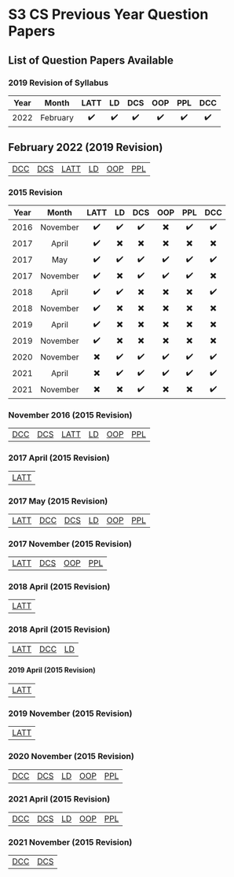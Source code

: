# S3 CS Previous Year Question Papers
## List of Question Papers Available

### 2019 Revision of Syllabus
| Year | Month | LATT | LD | DCS | OOP | PPL | DCC | 
|:---:|:---:|:---:|:---:|:---:|:---:|:---:|:---:|
|2022|February|:heavy_check_mark:|:heavy_check_mark:|:heavy_check_mark:|:heavy_check_mark:|:heavy_check_mark:|:heavy_check_mark:|

## February 2022 (2019 Revision)

|||||||
|:---:|:---:|:---:|:---:|:---:|:---:|
| [DCC](https://github.com/nlkguy/cusat-cs-s3/blob/main/question-papers/2019Ad/DCC-2022-Feb%5B2019Ad%5D.pdf) | [DCS](https://github.com/nlkguy/cusat-cs-s3/blob/main/question-papers/2019Ad/DCS-2022-Feb%5B2019Ad%5D.pdf) | [LATT](https://github.com/nlkguy/cusat-cs-s3/blob/main/question-papers/2019Ad/LATT-2022-Feb%5B2019Ad%5D.pdf) | [LD](https://github.com/nlkguy/cusat-cs-s3/blob/main/question-papers/2019Ad/LD-2022-Feb%5B2019Ad%5D.pdf) | [OOP](https://github.com/nlkguy/cusat-cs-s3/blob/main/question-papers/2019Ad/OOP-2022-Feb%5B2019Ad%5D.pdf) | [PPL](https://github.com/nlkguy/cusat-cs-s3/blob/main/question-papers/2019Ad/PPL-2022-Feb%5B2019Ad%5D.pdf) |


### 2015 Revision

| Year | Month | LATT | LD | DCS | OOP | PPL | DCC | 
|:---:|:---:|:---:|:---:|:---:|:---:|:---:|:---:|
|2016|November|:heavy_check_mark:|:heavy_check_mark:|:heavy_check_mark:|:heavy_multiplication_x:|:heavy_check_mark:|:heavy_check_mark:|
|2017|April|:heavy_check_mark:|:heavy_multiplication_x:|:heavy_multiplication_x:|:heavy_multiplication_x:|:heavy_multiplication_x:|:heavy_multiplication_x:|
|2017|May|:heavy_check_mark:|:heavy_check_mark:|:heavy_check_mark:|:heavy_check_mark:|:heavy_check_mark:|:heavy_check_mark:|
|2017|November|:heavy_check_mark:|:heavy_multiplication_x:|:heavy_check_mark:|:heavy_check_mark:|:heavy_check_mark:|:heavy_multiplication_x:|
|2018|April|:heavy_check_mark:|:heavy_check_mark:|:heavy_multiplication_x:|:heavy_multiplication_x:|:heavy_multiplication_x:|:heavy_check_mark:|
|2018|November|:heavy_check_mark:|:heavy_multiplication_x:|:heavy_multiplication_x:|:heavy_multiplication_x:|:heavy_multiplication_x:|:heavy_multiplication_x:|
|2019|April|:heavy_check_mark:|:heavy_multiplication_x:|:heavy_multiplication_x:|:heavy_multiplication_x:|:heavy_multiplication_x:|:heavy_multiplication_x:|
|2019|November|:heavy_check_mark:|:heavy_multiplication_x:|:heavy_multiplication_x:|:heavy_multiplication_x:|:heavy_multiplication_x:|:heavy_multiplication_x:|
|2020|November|:heavy_multiplication_x:|:heavy_check_mark:|:heavy_check_mark:|:heavy_check_mark:|:heavy_check_mark:|:heavy_check_mark:|
|2021|April|:heavy_multiplication_x:|:heavy_check_mark:|:heavy_check_mark:|:heavy_check_mark:|:heavy_check_mark:|:heavy_check_mark:|
|2021|November|:heavy_multiplication_x:|:heavy_multiplication_x:|:heavy_check_mark:|:heavy_multiplication_x:|:heavy_multiplication_x:|:heavy_check_mark:|


### November 2016 (2015 Revision)

|||||||
|:---:|:---:|:---:|:---:|:---:|:---:|
|[DCC](https://github.com/nlkguy/cusat-cs-s3/blob/main/question-papers/2015Ad/306-DCC/DCC-2016-Nov%5B2015Ad%5D.PDF)|[DCS](https://github.com/nlkguy/cusat-cs-s3/blob/main/question-papers/2015Ad/303-DCS/DCS-2016-Nov%5B2015Ad%5D.PDF)|[LATT](https://github.com/nlkguy/cusat-cs-s3/blob/main/question-papers/2015Ad/301-LATT/LATT-2016-Nov%5B2015Ad%5D.PDF)|[LD](https://github.com/nlkguy/cusat-cs-s3/blob/main/question-papers/2015Ad/302-LD/LD-2016-Nov%5B2015Ad%5D.PDF)|[OOP](https://github.com/nlkguy/cusat-cs-s3/blob/main/question-papers/2015Ad/304-OOP/OOP-2016-Nov%5B2015Ad%5D.PDF)|[PPL](https://github.com/nlkguy/cusat-cs-s3/blob/main/question-papers/2015Ad/305-PPL/PPL-2016-Nov%5B2015Ad%5D.PDF)|


### 2017 April (2015 Revision)

||
|:---:|
|[LATT](https://github.com/nlkguy/cusat-cs-s3/blob/main/question-papers/2015Ad/301-LATT/LATT-2017-April%5B2015Ad%5D.PDF)|

### 2017 May (2015 Revision)

|||||||
|:---:|:---:|:---:|:---:|:---:|:---:|
|[LATT](https://github.com/nlkguy/cusat-cs-s3/blob/main/question-papers/2015Ad/301-LATT/LATT-2017-May%5B2015Ad%5D.PDF)|[DCC](https://github.com/nlkguy/cusat-cs-s3/blob/main/question-papers/2015Ad/306-DCC/DCC-2017-May%5B2015Ad%5D.PDF)|[DCS](https://github.com/nlkguy/cusat-cs-s3/blob/main/question-papers/2015Ad/303-DCS/DCS-2017-May%5B2015Ad%5D.PDF)|[LD](https://github.com/nlkguy/cusat-cs-s3/blob/main/question-papers/2015Ad/302-LD/LD-2017-May%5B2015Ad%5D.PDF)|[OOP](https://github.com/nlkguy/cusat-cs-s3/blob/main/question-papers/2015Ad/304-OOP/OOP-2017-May%5B2015Ad%5D.PDF)|[PPL](https://github.com/nlkguy/cusat-cs-s3/blob/main/question-papers/2015Ad/305-PPL/PPL-2017-May%5B2015Ad%5D.PDF)


### 2017 November (2015 Revision)

|||||
|:---:|:---:|:---:|:---:|
|[LATT](https://github.com/nlkguy/cusat-cs-s3/blob/main/question-papers/2015Ad/301-LATT/LATT-2017-Nov%5B2015Ad%5D.PDF)|[DCS](https://github.com/nlkguy/cusat-cs-s3/blob/main/question-papers/2015Ad/303-DCS/DCS-2017-Nov%5B2015Ad%5D.PDF)|[OOP](https://github.com/nlkguy/cusat-cs-s3/blob/main/question-papers/2015Ad/304-OOP/OOP-2017-Nov%5B2015Ad%5D.PDF)|[PPL](https://github.com/nlkguy/cusat-cs-s3/blob/main/question-papers/2015Ad/305-PPL/PPL-2017-Nov%5B2015Ad%5D.PDF)


### 2018 April (2015 Revision)

||
|:---:|
|[LATT](https://github.com/nlkguy/cusat-cs-s3/blob/main/question-papers/2015Ad/301-LATT/LATT-2018-April%5B2015Ad%5D.PDF)|


### 2018 April (2015 Revision)

||||
|:---:|:---:|:---:|
|[LATT](https://github.com/nlkguy/cusat-cs-s3/blob/main/question-papers/2015Ad/301-LATT/LATT-2018-April%5B2015Ad%5D.PDF)|[DCC](https://github.com/nlkguy/cusat-cs-s3/blob/main/question-papers/2015Ad/306-DCC/DCC-2018-April%5B2015Ad%5D.PDF)|[LD](https://github.com/nlkguy/cusat-cs-s3/blob/main/question-papers/2015Ad/302-LD/LD-2018-April%5B2015Ad%5D.PDF)|


#### 2019 April (2015 Revision)

||
|:---:|
|[LATT](https://github.com/nlkguy/cusat-cs-s3/blob/main/question-papers/2015Ad/301-LATT/LATT-2019-April%5B2015Ad%5D.PDF)|

### 2019 November (2015 Revision)

||
|:---:|
|[LATT](https://github.com/nlkguy/cusat-cs-s3/blob/main/question-papers/2015Ad/301-LATT/LATT-2019-Nov%5B2015Ad%5D.PDF)|


### 2020 November (2015 Revision)

||||||
|:---:|:---:|:---:|:---:|:---:|
|[DCC](https://github.com/nlkguy/cusat-cs-s3/blob/main/question-papers/2015Ad/306-DCC/DCC-2020-Nov%5B2015Ad%5D.PDF)|[DCS](https://github.com/nlkguy/cusat-cs-s3/blob/main/question-papers/2015Ad/303-DCS/DCS-2020-Nov%5B2015Ad%5D.PDF)|[LD](https://github.com/nlkguy/cusat-cs-s3/blob/main/question-papers/2015Ad/302-LD/LD-2020-Nov%5B2015Ad%5D.PDF)|[OOP](https://github.com/nlkguy/cusat-cs-s3/blob/main/question-papers/2015Ad/304-OOP/OOP-2020-Nov%5B2015Ad%5D.PDF)|[PPL](https://github.com/nlkguy/cusat-cs-s3/blob/main/question-papers/2015Ad/305-PPL/PPL-2020-Nov%5B2015Ad%5D.PDF)|



### 2021 April (2015 Revision)

||||||
|:---:|:---:|:---:|:---:|:---:|
|[DCC](https://github.com/nlkguy/cusat-cs-s3/blob/main/question-papers/2015Ad/306-DCC/DCC-2021-April%5B2015Ad%5D.PDF)|[DCS](https://github.com/nlkguy/cusat-cs-s3/blob/main/question-papers/2015Ad/303-DCS/DCS-2021-April%5B2015Ad%5D.PDF)|[LD](https://github.com/nlkguy/cusat-cs-s3/blob/main/question-papers/2015Ad/302-LD/LD-2021-April%5B2015Ad%5D.PDF)|[OOP](https://github.com/nlkguy/cusat-cs-s3/blob/main/question-papers/2015Ad/304-OOP/OOP-2021-April%5B2015Ad%5D.PDF)|[PPL](https://github.com/nlkguy/cusat-cs-s3/blob/main/question-papers/2015Ad/305-PPL/PPL-2021-April%5B2015Ad%5D.PDF)|


### 2021 November (2015 Revision)

|||
|:---:|:---:|
|[DCC](https://github.com/nlkguy/cusat-cs-s3/blob/main/question-papers/2015Ad/306-DCC/DCC-2021-Nov%5B2015Ad%5D.PDF)|[DCS](https://github.com/nlkguy/cusat-cs-s3/blob/main/question-papers/2015Ad/303-DCS/DCS-2021-Nov%5B2015Ad%5D.PDF)|



